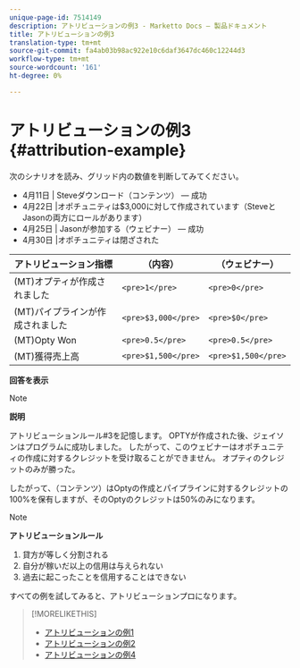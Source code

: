```yaml
---
unique-page-id: 7514149
description: アトリビューションの例3 - Marketto Docs — 製品ドキュメント
title: アトリビューションの例3
translation-type: tm+mt
source-git-commit: fa4ab03b98ac922e10c6daf3647dc460c12244d3
workflow-type: tm+mt
source-wordcount: '161'
ht-degree: 0%

---
```



# アトリビューションの例3 {#attribution-example}

次のシナリオを読み、グリッド内の数値を判断してみてください。

* 4月11日 | Steveダウンロード（コンテンツ） — 成功
* 4月22日 |オポチュニティは$3,000に対して作成されています（SteveとJasonの両方にロールがあります）
* 4月25日 | Jasonが参加する（ウェビナー） — 成功
* 4月30日 |オポチュニティは閉ざされた

| アトリビューション指標 | （内容） | （ウェビナー） |
|---|---|---|
| (MT)オプティが作成されました | `<pre>1</pre>` | `<pre>0</pre>` |
| (MT)パイプラインが作成されました | `<pre>$3,000</pre>` | `<pre>$0</pre>` |
| (MT)Opty Won | `<pre>0.5</pre>` | `<pre>0.5</pre>` |
| (MT)獲得売上高 | `<pre>$1,500</pre>` | `<pre>$1,500</pre>` |

**回答を表示**

>[!NOTE]
>
>**説明**
>
>アトリビューションルール#3を記憶します。 OPTYが作成された後、ジェイソンはプログラムに成功しました。 したがって、このウェビナーはオポチュニティの作成に対するクレジットを受け取ることができません。 オプティのクレジットのみが勝った。
>
>したがって、（コンテンツ）はOptyの作成とパイプラインに対するクレジットの100%を保有しますが、そのOptyのクレジットは50%のみになります。

>[!NOTE]
>
>**アトリビューションルール**
>
>1. 貸方が等しく分割される
>1. 自分が稼いだ以上の信用は与えられない
>1. 過去に起こったことを信用することはできない


すべての例を試してみると、アトリビューションプロになります。

>[!MORELIKETHIS]
>
>* [アトリビューションの例1](/help/marketo/product-docs/reporting/revenue-cycle-analytics/revenue-tools/attribution/attribution-example-1.md)
>* [アトリビューションの例2](/help/marketo/product-docs/reporting/revenue-cycle-analytics/revenue-tools/attribution/attribution-example-2.md)
>* [アトリビューションの例4](/help/marketo/product-docs/reporting/revenue-cycle-analytics/revenue-tools/attribution/attribution-example-4.md)

